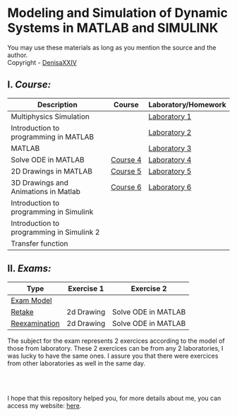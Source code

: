 # Modeling and Simulation of Dynamic Systems in MATLAB and SIMULINK

You may use these materials as long as you mention the source and the author. <br>
Copyright - [DenisaXXIV](https://github.com/DenisaXXIV)

## I. *Course:*

| Description                               | Course        | Laboratory/Homework |
| ----------------------------------------- | ------------- | ------------------- |
| Multiphysics Simulation                   |               | [Laboratory 1](https://github.com/DenisaXXIV/FMI-UniTBv/tree/master/Year_3/Semester_II/MSSD%20-%20Modeling%20and%20Simulation%20of%20Dynamic%20Systems%20in%20MATLAB%20and%20SIMULINK/Lab1)   |
| Introduction to programming in MATLAB     |               | [Laboratory 2](https://github.com/DenisaXXIV/FMI-UniTBv/tree/master/Year_3/Semester_II/MSSD%20-%20Modeling%20and%20Simulation%20of%20Dynamic%20Systems%20in%20MATLAB%20and%20SIMULINK/Lab2)   |
| MATLAB                                    |               | [Laboratory 3](https://github.com/DenisaXXIV/FMI-UniTBv/tree/master/Year_3/Semester_II/MSSD%20-%20Modeling%20and%20Simulation%20of%20Dynamic%20Systems%20in%20MATLAB%20and%20SIMULINK/Lab3)   |
| Solve ODE in MATLAB                       | [Course 4](https://github.com/DenisaXXIV/FMI-UniTBv/tree/master/Year_3/Semester_II/MSSD%20-%20Modeling%20and%20Simulation%20of%20Dynamic%20Systems%20in%20MATLAB%20and%20SIMULINK/Curs4) | [Laboratory 4](https://github.com/DenisaXXIV/FMI-UniTBv/tree/master/Year_3/Semester_II/MSSD%20-%20Modeling%20and%20Simulation%20of%20Dynamic%20Systems%20in%20MATLAB%20and%20SIMULINK/Lab4)   |
| 2D Drawings in MATLAB                     | [Course 5](https://github.com/DenisaXXIV/FMI-UniTBv/tree/master/Year_3/Semester_II/MSSD%20-%20Modeling%20and%20Simulation%20of%20Dynamic%20Systems%20in%20MATLAB%20and%20SIMULINK/Curs5) | [Laboratory 5](https://github.com/DenisaXXIV/FMI-UniTBv/tree/master/Year_3/Semester_II/MSSD%20-%20Modeling%20and%20Simulation%20of%20Dynamic%20Systems%20in%20MATLAB%20and%20SIMULINK/Lab5)   |
| 3D Drawings and Animations in Matlab      | [Course 6](https://github.com/DenisaXXIV/FMI-UniTBv/tree/master/Year_3/Semester_II/MSSD%20-%20Modeling%20and%20Simulation%20of%20Dynamic%20Systems%20in%20MATLAB%20and%20SIMULINK/Curs6) | [Laboratory 6](https://github.com/DenisaXXIV/FMI-UniTBv/tree/master/Year_3/Semester_II/MSSD%20-%20Modeling%20and%20Simulation%20of%20Dynamic%20Systems%20in%20MATLAB%20and%20SIMULINK/Lab6)   |
| Introduction to programming in Simulink   |               |                     |
| Introduction to programming in Simulink 2 |               |                     |
| Transfer function                         |               |                     |

## II. *Exams:*

| Type               | Exercise 1 | Exercise 2          |
| ------------------ | ---------- | ------------------- |
| [Exam Model](https://github.com/DenisaXXIV/FMI-UniTBv/tree/master/Year_3/Semester_II/MSSD%20-%20Modeling%20and%20Simulation%20of%20Dynamic%20Systems%20in%20MATLAB%20and%20SIMULINK/Model%20Examen%201)    |            |                     |
| [Retake](https://github.com/DenisaXXIV/FMI-UniTBv/tree/master/Year_3/Semester_II/MSSD%20-%20Modeling%20and%20Simulation%20of%20Dynamic%20Systems%20in%20MATLAB%20and%20SIMULINK/Restanta)        | 2d Drawing | Solve ODE in MATLAB |
| [Reexamination](https://github.com/DenisaXXIV/FMI-UniTBv/tree/master/Year_3/Semester_II/MSSD%20-%20Modeling%20and%20Simulation%20of%20Dynamic%20Systems%20in%20MATLAB%20and%20SIMULINK/Reexaminare) | 2d Drawing | Solve ODE in MATLAB |

The subject for the exam represents 2 exercices according to the model of those from laboratory. These 2 exercices can be from any 2 laboratories, I was lucky to have the same ones. I assure you that there were exercices from other laboratories as well in the same day. 

<br>

<br>

I hope that this repository helped you, for more details about me, you can access my website: [here](https://denisa-vasile.info/).
